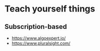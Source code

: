 # Teach yourself things

## Subscription-based

- https://www.algoexpert.io/
- https://www.pluralsight.com/



